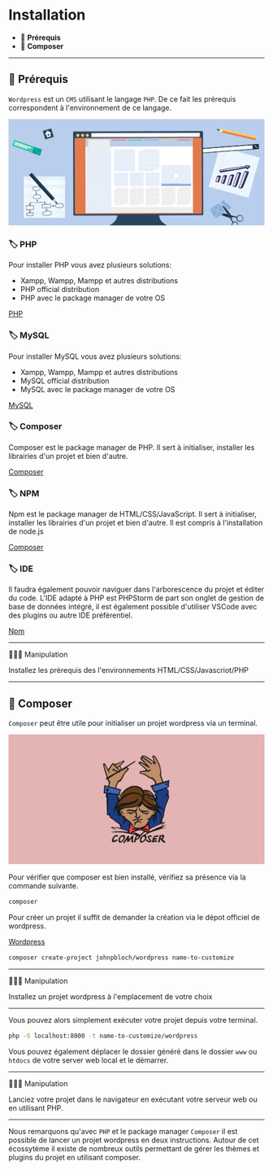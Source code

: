 # Installation

* 🔖 **Prérequis**
* 🔖 **Composer**

___

## 📑 Prérequis

`Wordpress` est un `CMS` utilisant le langage `PHP`. De ce fait les prérequis correspondent à l'environnement de ce langage.

![image](./resources/prerequist.jpg)

### 🏷️ **PHP**

Pour installer PHP vous avez plusieurs solutions:

* Xampp, Wampp, Mampp et autres distributions
* PHP official distribution
* PHP avec le package manager de votre OS

[PHP](https://www.php.net/)

### 🏷️ **MySQL**

Pour installer MySQL vous avez plusieurs solutions:

* Xampp, Wampp, Mampp et autres distributions
* MySQL official distribution
* MySQL avec le package manager de votre OS

[MySQL](https://www.mysql.com/fr/)

### 🏷️ **Composer**

Composer est le package manager de PHP. Il sert à initialiser, installer les librairies d'un projet et bien d'autre.

[Composer](https://getcomposer.org/)

### 🏷️ **NPM**

Npm est le package manager de HTML/CSS/JavaScript. Il sert à initialiser, installer les librairies d'un projet et bien d'autre. Il est compris à l'installation de node.js

[Composer](https://getcomposer.org/)

### 🏷️ **IDE**

Il faudra également pouvoir naviguer dans l'arborescence du projet et éditer du code. L'IDE adapté à PHP est PHPStorm de part son onglet de gestion de base de données intégré, il est également possible d'utiliser VSCode avec des plugins ou autre IDE préférentiel.

[Npm](https://www.npmjs.com/)

___

👨🏻‍💻 Manipulation

Installez les prérequis des l'environnements HTML/CSS/Javascriot/PHP

___

## 📑 Composer

`Composer` peut être utile pour initialiser un projet wordpress via un terminal.

![image](./resources/composer.png)

Pour vérifier que composer est bien installé, vérifiez sa présence via la commande suivante.

```bash
composer
```

Pour créer un projet il suffit de demander la création via le dépot officiel de wordpress.

[Wordpress](https://packagist.org/packages/johnpbloch/wordpress)

```bash
composer create-project johnpbloch/wordpress name-to-customize
```

___

👨🏻‍💻 Manipulation

Installez un projet wordpress à l'emplacement de votre choix

___

Vous pouvez alors simplement exécuter votre projet depuis votre terminal.

```bash
php -S localhost:8000 -t name-to-customize/wordpress
```

Vous pouvez également déplacer le dossier généré dans le dossier `www` ou `htdocs` de votre server web local et le démarrer.

___

👨🏻‍💻 Manipulation

Lanciez votre projet dans le navigateur en exécutant votre serveur web ou en utilisant PHP.

___

Nous remarquons qu'avec `PHP` et le package manager `Composer` il est possible de lancer un projet wordpress en deux instructions. Autour de cet écossytème il existe de nombreux outils permettant de gérer les thèmes et plugins du projet en utilisant composer.